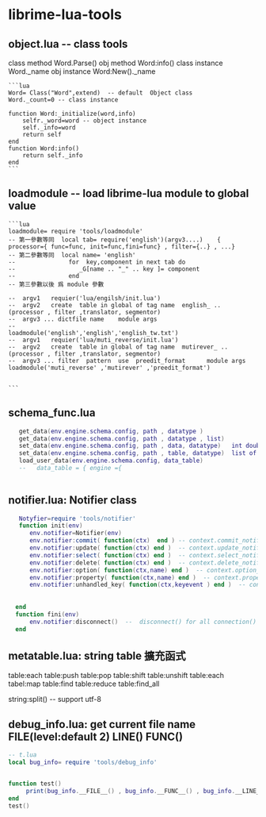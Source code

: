 # librime-lua-tools

## object.lua -- class tools
class method    Word.Parse()
obj method      Word:info()
class instance  Word._name
obj instance    Word:New()._name
    
    ```lua
    Word= Class("Word",extend)  -- default  Object class
    Word._count=0 -- class instance
    
    function Word:_initialize(word,info)
    	selfr._word=word -- object instance
    	self._info=word 
    	return self
    end
    function Word:info()
    	return self._info
    end 
    ```

## loadmodule -- load librime-lua module to global value

	```lua
	loadmodule= require 'tools/loadmodule'
	-- 第一參數等同  local tab= require('english')(argv3....)    { processor={ func=func, init=func,fini=func} , filter={..} , ...}
	-- 第二參數等同  local name= 'english'
	--               for  key,component in next tab do 
	--                  _G[name .. "_" .. key ]= component
	--               end   
	-- 第三參數以後 爲 module 參數
	
	--  argv1   requier('lua/engilsh/init.lua') 
	--  argv2   create  table in global of tag name  english_ .. (processor , filter ,translator, segmentor) 
	--  argv3 ... dictfile name    module args 
	--  
	loadmodule('english','english','english_tw.txt')
	--  argv1   requier('lua/muti_reverse/init.lua') 
	--  argv2   create  table in global of tag name  mutirever_ .. (processor , filter ,translator, segmentor) 
	--  argv3 ... filter  pattern  use  preedit_format      module args 
	loadmodule('muti_reverse' ,'mutirever' ,'preedit_format')
	
	
	```


## schema_func.lua
   ```lua
      get_data(env.engine.schema.config, path , datatype )   
      get_data(env.engine.schema.config, path , datatype , list)   
	  set_data(env.engine.schema.config, path , data, datatype)   int double string 
	  set_data(env.engine.schema.config, path , table, datatype)  list of datatype
	  load_user_data(env.engine.schema.config, data_table)
	  --   data_table = { engine ={ 
	  
   ```

## notifier.lua:   Notifier class 
  ```lua
     Notyfier=require 'tools/notifier'
	 function init(env)
	 	env.notifier=Notifier(env)
		env.notifier:commit( function(ctx)  end ) -- context.commit_notifier:connect(func)
		env.notifier:update( function(ctx) end )  -- context.update_notifier:connect(func) 
		env.notifier:select( function(ctx) end )  -- context.select_notifier:connect(func)
		env.notifier:delete( function(ctx) end )  -- context.delete_notifier:connect(func)
		env.notifier:option( function(ctx,name) end )  -- context.option_update_notifier:connect(func)
		env.notifier:property( function(ctx,name) end )  -- context.property_update_notifier:connect(func)
		env.notifier:unhandled_key( function(ctx,keyevent ) end )  -- context.unhandled_key_notifier:connect(func)
		
		
	end 
	function fini(env)
	    env.notifier:disconnect()  --  disconnect() for all connection() 
	end
``` 
## metatable.lua:    string   table  擴充函式
table:each
table:push
table:pop
table:shift
table:unshift
table:each
tabel:map
table:find
table:reduce
table:find_all

string:split()  -- support utf-8

## debug_info.lua:   get current file name  __FILE__(level:default 2) __LINE__()   __FUNC__()
```lua  
-- t.lua
local bug_info= require 'tools/debug_info'


function test()
     print(bug_info.__FILE__() , bug_info.__FUNC__() , bug_info.__LINE__() ) -- @t.lua  test   6
end
test()
```
	 



